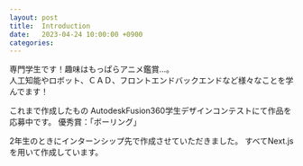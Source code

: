 ```yaml
---
layout: post
title:  Introduction
date:   2023-04-24 10:00:00 +0900
categories:
---
```

専門学生です！趣味はもっぱらアニメ鑑賞...。<br/>
人工知能やロボット、ＣＡＤ、フロントエンドバックエンドなど様々なことを学んでます！

これまで作成したもの
AutodeskFusion360学生デザインコンテストにて作品を応募中です。
優秀賞：「ボーリング」



2年生のときにインターンシップ先で作成させていただきました。
すべてNext.jsを用いて作成しています。


